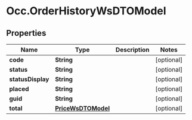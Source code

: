 # Occ.OrderHistoryWsDTOModel

## Properties
Name | Type | Description | Notes
------------ | ------------- | ------------- | -------------
**code** | **String** |  | [optional] 
**status** | **String** |  | [optional] 
**statusDisplay** | **String** |  | [optional] 
**placed** | **String** |  | [optional] 
**guid** | **String** |  | [optional] 
**total** | [**PriceWsDTOModel**](PriceWsDTOModel.md) |  | [optional] 


